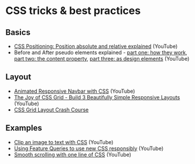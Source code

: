 # CSS tricks & best practices

## Basics

- [CSS Positioning: Position absolute and relative explained](https://www.youtube.com/watch?v=P6UgYq3J3Qs&t=28s) (YouTube)
- Before and After pseudo elements explained -
  [part one: how they work](https://www.youtube.com/watch?v=zGiirUiWslI),
  [part two: the content property](https://www.youtube.com/watch?v=xoRbkm8XgfQ&t=673s),
  [part three: as design elements](https://www.youtube.com/watch?v=djbtPnNmc0I&t=788s) (YouTube)

## Layout

- [Animated Responsive Navbar with CSS](https://www.youtube.com/watch?v=biOMz4puGt8) (YouTube)
- [The Joy of CSS Grid - Build 3 Beautifully Simple Responsive Layouts](https://www.youtube.com/watch?v=705XCEruZFs) (YouTube)
- [CSS Grid Layout Crash Course](https://www.youtube.com/watch?v=jV8B24rSN5o)

## Examples

- [Clip an image to text with CSS](https://www.youtube.com/watch?v=9Kr3T4Ndl-o) (YouTube)
- [Using Feature Queries to use new CSS responsibly](https://www.youtube.com/watch?v=wPI8CEoheSk) (YouTube)
- [Smooth scrolling with one line of CSS](https://www.youtube.com/watch?v=MNNr7TU7XcU) (YouTube)

